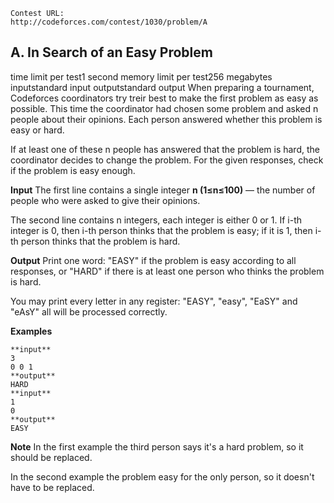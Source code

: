 ```
Contest URL:
http://codeforces.com/contest/1030/problem/A
```

## A. In Search of an Easy Problem

time limit per test1 second
memory limit per test256 megabytes
inputstandard input
outputstandard output
When preparing a tournament, Codeforces coordinators try treir best to make the first problem as easy as possible. This time the coordinator had chosen some problem and asked n people about their opinions. Each person answered whether this problem is easy or hard.

If at least one of these n people has answered that the problem is hard, the coordinator decides to change the problem. For the given responses, check if the problem is easy enough.

**Input**
The first line contains a single integer **n (1≤n≤100)** — the number of people who were asked to give their opinions.

The second line contains n integers, each integer is either 0 or 1. If i-th integer is 0, then i-th person thinks that the problem is easy; if it is 1, then i-th person thinks that the problem is hard.

**Output**
Print one word: "EASY" if the problem is easy according to all responses, or "HARD" if there is at least one person who thinks the problem is hard.

You may print every letter in any register: "EASY", "easy", "EaSY" and "eAsY" all will be processed correctly.

**Examples**

```
**input**
3
0 0 1
**output**
HARD
**input**
1
0
**output**
EASY
```

**Note**
In the first example the third person says it's a hard problem, so it should be replaced.

In the second example the problem easy for the only person, so it doesn't have to be replaced.
